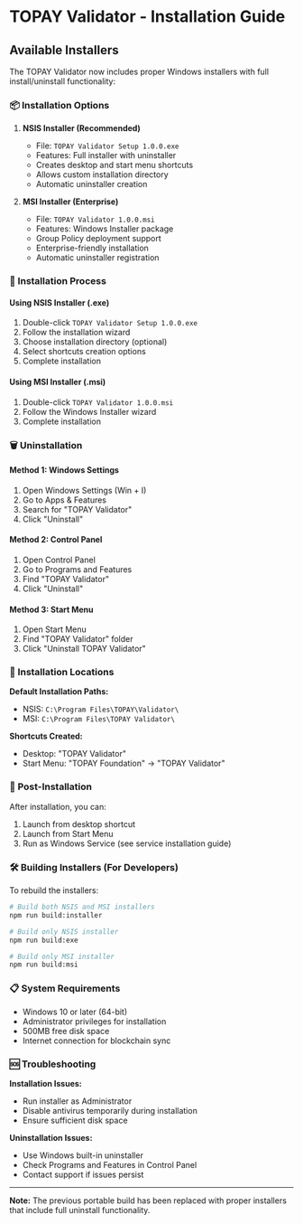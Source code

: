 # TOPAY Validator - Installation Guide

## Available Installers

The TOPAY Validator now includes proper Windows installers with full install/uninstall functionality:

### 📦 Installation Options

1. **NSIS Installer (Recommended)**
   - File: `TOPAY Validator Setup 1.0.0.exe`
   - Features: Full installer with uninstaller
   - Creates desktop and start menu shortcuts
   - Allows custom installation directory
   - Automatic uninstaller creation

2. **MSI Installer (Enterprise)**
   - File: `TOPAY Validator 1.0.0.msi`
   - Features: Windows Installer package
   - Group Policy deployment support
   - Enterprise-friendly installation
   - Automatic uninstaller registration

### 🚀 Installation Process

#### Using NSIS Installer (.exe)

1. Double-click `TOPAY Validator Setup 1.0.0.exe`
2. Follow the installation wizard
3. Choose installation directory (optional)
4. Select shortcuts creation options
5. Complete installation

#### Using MSI Installer (.msi)

1. Double-click `TOPAY Validator 1.0.0.msi`
2. Follow the Windows Installer wizard
3. Complete installation

### 🗑️ Uninstallation

#### Method 1: Windows Settings

1. Open Windows Settings (Win + I)
2. Go to Apps & Features
3. Search for "TOPAY Validator"
4. Click "Uninstall"

#### Method 2: Control Panel

1. Open Control Panel
2. Go to Programs and Features
3. Find "TOPAY Validator"
4. Click "Uninstall"

#### Method 3: Start Menu

1. Open Start Menu
2. Find "TOPAY Validator" folder
3. Click "Uninstall TOPAY Validator"

### 📁 Installation Locations

**Default Installation Paths:**

- NSIS: `C:\Program Files\TOPAY\Validator\`
- MSI: `C:\Program Files\TOPAY Validator\`

**Shortcuts Created:**

- Desktop: "TOPAY Validator"
- Start Menu: "TOPAY Foundation" → "TOPAY Validator"

### 🔧 Post-Installation

After installation, you can:

1. Launch from desktop shortcut
2. Launch from Start Menu
3. Run as Windows Service (see service installation guide)

### 🛠️ Building Installers (For Developers)

To rebuild the installers:

```bash
# Build both NSIS and MSI installers
npm run build:installer

# Build only NSIS installer
npm run build:exe

# Build only MSI installer
npm run build:msi
```

### 📋 System Requirements

- Windows 10 or later (64-bit)
- Administrator privileges for installation
- 500MB free disk space
- Internet connection for blockchain sync

### 🆘 Troubleshooting

**Installation Issues:**

- Run installer as Administrator
- Disable antivirus temporarily during installation
- Ensure sufficient disk space

**Uninstallation Issues:**

- Use Windows built-in uninstaller
- Check Programs and Features in Control Panel
- Contact support if issues persist

---

**Note:** The previous portable build has been replaced with proper installers that include full uninstall functionality.
